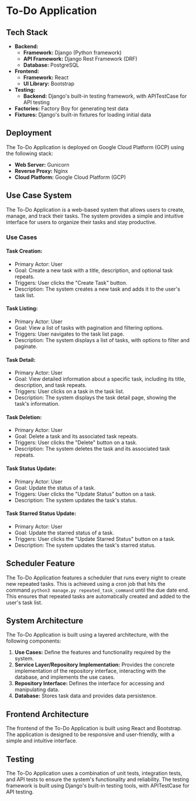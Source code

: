 # To-Do Application

## Tech Stack

* **Backend:**
  + **Framework:** Django (Python framework)
  + **API Framework:** Django Rest Framework (DRF)
  + **Database:** PostgreSQL
* **Frontend:**
  + **Framework:** React
  + **UI Library:** Bootstrap
* **Testing:**
  + **Backend:** Django's built-in testing framework, with APITestCase for API testing
* **Factories:** Factory Boy for generating test data
* **Fixtures:** Django's built-in fixtures for loading initial data

## Deployment

The To-Do Application is deployed on Google Cloud Platform (GCP) using the following stack:

* **Web Server:** Gunicorn
* **Reverse Proxy:** Nginx
* **Cloud Platform:** Google Cloud Platform (GCP)

## Use Case System

The To-Do Application is a web-based system that allows users to create, manage, and track their tasks. The system provides a simple and intuitive interface for users to organize their tasks and stay productive.

### Use Cases

#### Task Creation:

* Primary Actor: User
* Goal: Create a new task with a title, description, and optional task repeats.
* Triggers: User clicks the "Create Task" button.
* Description: The system creates a new task and adds it to the user's task list.

#### Task Listing:

* Primary Actor: User
* Goal: View a list of tasks with pagination and filtering options.
* Triggers: User navigates to the task list page.
* Description: The system displays a list of tasks, with options to filter and paginate.

#### Task Detail:

* Primary Actor: User
* Goal: View detailed information about a specific task, including its title, description, and task repeats.
* Triggers: User clicks on a task in the task list.
* Description: The system displays the task detail page, showing the task's information.

#### Task Deletion:

* Primary Actor: User
* Goal: Delete a task and its associated task repeats.
* Triggers: User clicks the "Delete" button on a task.
* Description: The system deletes the task and its associated task repeats.

#### Task Status Update:

* Primary Actor: User
* Goal: Update the status of a task.
* Triggers: User clicks the "Update Status" button on a task.
* Description: The system updates the task's status.

#### Task Starred Status Update:

* Primary Actor: User
* Goal: Update the starred status of a task.
* Triggers: User clicks the "Update Starred Status" button on a task.
* Description: The system updates the task's starred status.

## Scheduler Feature

The To-Do Application features a scheduler that runs every night to create new repeated tasks. This is achieved using a cron job that hits the command `python3 manage.py repeated_task_command` until the due date end. This ensures that repeated tasks are automatically created and added to the user's task list.

## System Architecture

The To-Do Application is built using a layered architecture, with the following components:

1. **Use Cases:** Define the features and functionality required by the system.
2. **Service Layer/Repository Implementation:** Provides the concrete implementation of the repository interface, interacting with the database, and implements the use cases.
3. **Repository Interface:** Defines the interface for accessing and manipulating data.
4. **Database:** Stores task data and provides data persistence.

## Frontend Architecture

The frontend of the To-Do Application is built using React and Bootstrap. The application is designed to be responsive and user-friendly, with a simple and intuitive interface.

## Testing

The To-Do Application uses a combination of unit tests, integration tests, and API tests to ensure the system's functionality and reliability. The testing framework is built using Django's built-in testing tools, with APITestCase for API testing.
